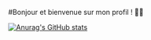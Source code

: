 #Bonjour et bienvenue sur mon profil ! 🐱‍👤

[![Anurag's GitHub stats](https://github-readme-stats.vercel.app/api?username=jinsu77)](https://github.com/anuraghazra/github-readme-stats)


